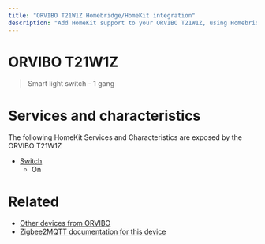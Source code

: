 ```yaml
---
title: "ORVIBO T21W1Z Homebridge/HomeKit integration"
description: "Add HomeKit support to your ORVIBO T21W1Z, using Homebridge, Zigbee2MQTT and homebridge-z2m."
---
```

<!---
This file has been GENERATED using src/docgen/docgen.ts
DO NOT EDIT THIS FILE MANUALLY!
-->
# ORVIBO T21W1Z
> Smart light switch - 1 gang


# Services and characteristics
The following HomeKit Services and Characteristics are exposed by
the ORVIBO T21W1Z

* [Switch](../../switch.md)
  * On


# Related
* [Other devices from ORVIBO](../index.md#orvibo)
* [Zigbee2MQTT documentation for this device](https://www.zigbee2mqtt.io/devices/T21W1Z.html)
